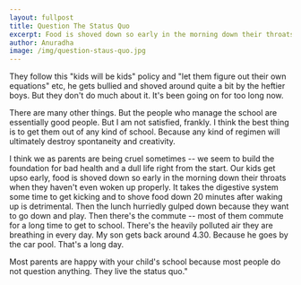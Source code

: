 ```yaml
---
layout: fullpost
title: Question The Status Quo
excerpt: Food is shoved down so early in the morning down their throats when they haven't even woken up properly. It takes the digestive system some time to get kicking and to shove food down 20 minutes after waking up is detrimental - Anuradha
author: Anuradha
image: /img/question-staus-quo.jpg
---
```

They follow this "kids will be kids" policy and "let them figure out their own equations" etc, he gets bullied and shoved around quite a bit by the heftier boys. But they don't do much about it. It's been going on for too long now.

There are many other things. But the people who manage the school are essentially good people. But I am not satisfied, frankly. I think the best thing is to get them out of any kind of school. Because any kind of regimen will ultimately destroy spontaneity and creativity.

I think we as parents are being cruel sometimes -- we seem to build the foundation for bad health and a dull life right from the start.
Our kids get upso early, food is shoved down so early in the morning down their throats when they haven't even woken up properly. It takes
the digestive system some time to get kicking and to shove food down 20 minutes after waking up is detrimental. Then the lunch hurriedly
gulped down because they want to go down and play. Then there's the commute -- most of them commute for a long time to get to school.
There's the heavily polluted air they are breathing in every day. My son gets back around 4.30. Because he goes by the car pool. That's a
long day.

Most parents are happy with your child's school because most people do not question anything. They live the status quo."
